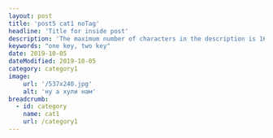 ```yaml
---
layout: post
title: 'post5 cat1 noTag'
headline: 'Title for inside post'
description: 'The maximum number of characters in the description is 160. This description of the record will be slightly larger, which will allow you to see the flaws if they are. The text was created with the help of Google translator.'
keywords: "one key, two key"
date: 2019-10-05
dateModified: 2019-10-05
category: category1
image: 
    url: '/537x240.jpg'
    alt: 'ну а хули нам'     
breadcrumb:
  - id: category
    name: cat1
    url: /category1
---
```


